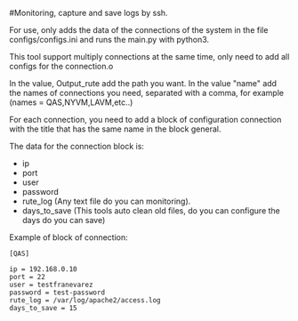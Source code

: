 #Monitoring, capture and save logs by ssh.

For use, only adds the data of the connections of the system in the file configs/configs.ini and runs the main.py with python3.

This tool support multiply connections at the same time, only need to add all configs for the connection.o

In the value, Output_rute add the path you want.
In the value "name" add the names of connections you need, separated with a comma, for example (names = QAS,NYVM,LAVM,etc..)

For each connection, you need to add a block of configuration connection with the title that has the same name in the block general.

The data for the connection block is:
- ip
- port
- user
- password
- rute_log (Any text file do you can monitoring).
- days_to_save (This tools auto clean old files, do you can configure the days do you can save)

Example of block of connection:

    [QAS]
    
    ip = 192.168.0.10
    port = 22
    user = testfranevarez
    password = test-password
    rute_log = /var/log/apache2/access.log
    days_to_save = 15
